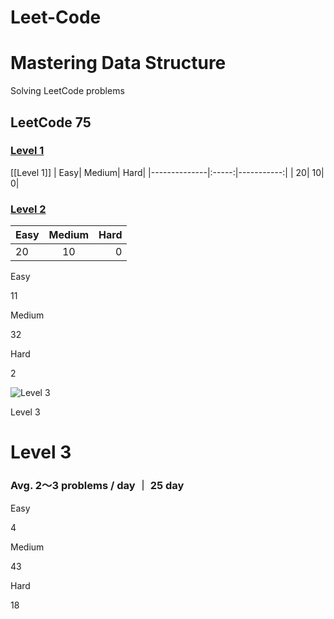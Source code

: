 # Leet-Code

# Mastering Data Structure

Solving LeetCode problems 

##  LeetCode 75 

###   [Level 1](https://github.com/from-iqwerty-import-IQ/Leet-Code/blob/main/LeetCode%2075/Level%201.md)
[[Level 1]]
| Easy| Medium| Hard|
|--------------|:-----:|-----------:|
| 20| 10| 0|


### [Level 2]()

| Easy| Medium| Hard|
|--------------|:-----:|-----------:|
| 20| 10| 0|

Easy

11

Medium

32

Hard

2

![Level 3](https://assets.leetcode.com/static_assets/others/%E4%BC%9A%E5%91%98.png)

Level 3

# Level 3

### Avg. 2～3 problems / day ｜ 25 day

Easy

4

Medium

43

Hard

18